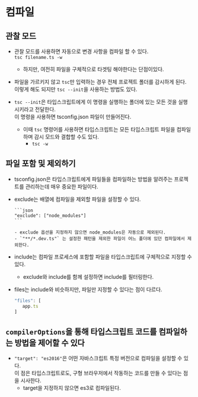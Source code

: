 # 컴파일

## 관찰 모드

- 관찰 모드를 사용하면 자동으로 변경 사항을 컴파일 할 수 있다.  
   `tsc filename.ts -w`

  - 하지만, 여전히 파일을 구체적으로 타겟팅 해야한다는 단점이있다.

- 파일을 가르키지 않고 `tsc`만 입력하는 경우 전체 프로젝트 폴더를 감시하게 된다.
  이렇게 해도 되지만 `tsc --init`을 사용하는 방법도 있다.

- `tsc --init`은 타입스크립트에게 이 명령을 실행하는 폴더에 있는 모든 것을 실행시키라고 전달한다.  
  이 명령을 사용하면 tsconfig.json 파일이 만들어진다.

  - 이때 `tsc` 명령어를 사용하면 타입스크립트는 모든 타입스크립트 파일을 컴파일하며 감시 모드와 결합할 수도 있다.
    - `tsc -w`

## 파일 포함 및 제외하기

- tsconfig.json은 타입스크립트에게 파일들을 컴파일하는 방법을 알려주는 프로젝트를 관리하는데 매우 중요한 파일이다.

- exclude는 배열에 컴파일을 제외할 파일을 설정할 수 있다.

      ```json
      "exclude": ["node_modules"]
      ```

      - exclude 옵션을 지정하지 않으면 node_modules은 자동으로 제외된다.
      - `"**/*.dev.ts"` 는 설정한 패턴을 제외한 파일이 어느 폴더에 있던 컴파일에서 제외한다.

- include는 컴파일 프로세스에 포함할 파일을 타입스크립트에 구체적으로 지정할 수 있다.

  - exclude와 include를 함께 설정하면 include를 필터링한다.

- files는 include와 비슷하지만, 파일만 지정할 수 있다는 점이 다르다.

  ```ts
  "files": [
     app.ts
  ]

  ```

## `compilerOptions`을 통해 타입스크립트 코드를 컴파일하는 방법을 제어할 수 있다

- `"target": "es2016"`은 어떤 자바스크립트 특정 버전으로 컴파일을 설정할 수 있다.  
  이 점은 타입스크립트로도, 구형 브라우저에서 작동하는 코드를 만들 수 있다는 점을 시사한다.
  - target을 지정하지 않으면 es3로 컴파일된다.

